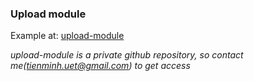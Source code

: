 ### Upload module
Example at: [upload-module](https://github.com/minhnt95/wi-file-upload)

*upload-module is a private github repository, so contact me(tienminh.uet@gmail.com) to get access*